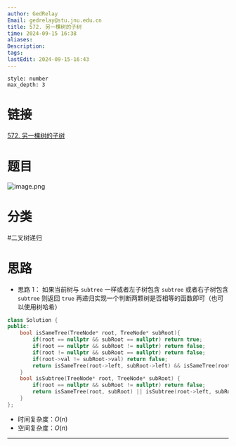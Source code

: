 ```yaml
---
author: GedRelay
Email: gedrelay@stu.jnu.edu.cn
title: 572. 另一棵树的子树
time: 2024-09-15 16:38
aliases: 
Description: 
tags: 
lastEdit: 2024-09-15-16:43
---
```


```toc
style: number
max_depth: 3
```

# 链接
[572. 另一棵树的子树](https://leetcode.cn/problems/subtree-of-another-tree/) 

# 题目
![image.png](https://ged-pic-bed.oss-cn-guangzhou.aliyuncs.com/img/202409151638042.png)


# 分类
#二叉树递归 

# 思路
- 思路 1：
如果当前树与 `subtree` 一样或者左子树包含 `subtree` 或者右子树包含 `subtree` 则返回 `true` 
再递归实现一个判断两颗树是否相等的函数即可（也可以使用树哈希）


```cpp
class Solution {
public:
    bool isSameTree(TreeNode* root, TreeNode* subRoot){
        if(root == nullptr && subRoot == nullptr) return true;
        if(root == nullptr && subRoot != nullptr) return false;
        if(root != nullptr && subRoot == nullptr) return false;
        if(root->val != subRoot->val) return false;
        return isSameTree(root->left, subRoot->left) && isSameTree(root->right, subRoot->right);
    }
    bool isSubtree(TreeNode* root, TreeNode* subRoot) {
        if(root == nullptr && subRoot != nullptr) return false;
        return isSameTree(root, subRoot) || isSubtree(root->left, subRoot) || isSubtree(root->right, subRoot);
    }
};
```


- 时间复杂度：${O\left( n \right)  }$ 
- 空间复杂度：${O\left( n \right)  }$ 


---

